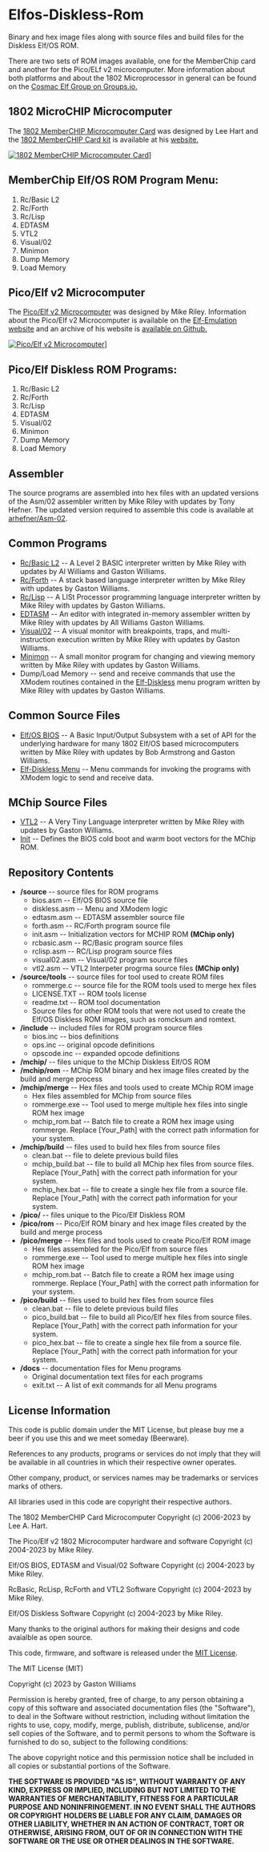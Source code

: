 # Elfos-Diskless-Rom
Binary and hex image files along with source files and build files for the Diskless Elf/OS ROM.

There are two sets of ROM images available, one for the MemberChip card and another for the Pico/ELf v2 microcomputer.  More information about both platforms and about the 1802 Microprocessor in general can be found on the [Cosmac Elf Group on Groups.io.](https://groups.io/g/cosmacelf)   

1802 MicroCHIP Microcomputer
----------------------------
The [1802 MemberCHIP Microcomputer Card](https://www.sunrise-ev.com/projects.htm#memberchip) was designed by Lee Hart and the [1802 MemberCHIP Card kit](https://www.sunrise-ev.com/projects.htm#memberchip) is available at his [website.](https://www.sunrise-ev.com/projects.htm#memberchip)

[![1802 MemberCHIP Microcomputer Card](https://www.sunrise-ev.com/photos/1802/1802me-assembled.jpg)](https://www.sunrise-ev.com/projects.htm#memberchip)]

## MemberChip Elf/OS ROM Program Menu:
1. Rc/Basic L2
2. Rc/Forth
3. Rc/Lisp
4. EDTASM
5. VTL2
6. Visual/02
7. Minimon
8. Dump Memory
9. Load Memory


Pico/Elf v2 Microcomputer
-------------------------
The [Pico/Elf v2 Microcomputer](http://www.elf-emulation.com/picoelf.html) was designed by Mike Riley. Information about the Pico/Elf v2 Microcomputer is available on the [Elf-Emulation website](http://www.elf-emulation.com/) and an archive of his website is [available on Github.](https://github.com/rileym65/Website-ElfEmulation)

[![Pico/Elf v2 Microcomputer](http://www.elf-emulation.com/picoelfbuild2.jpg)](http://www.elf-emulation.com/picoelf.html)]

## Pico/Elf Diskless ROM Programs:
1. Rc/Basic L2
2. Rc/Forth
3. Rc/Lisp
4. EDTASM
5. Visual/02
6. Minimon
7. Dump Memory
8. Load Memory

Assembler
---------
The source programs are assembled into hex files with an updated versions of the Asm/02 assembler written by Mike Riley with updates by Tony Hefner. The updated version required to assemble this code is available at [arhefner/Asm-02](https://github.com/arhefner/Asm-02).

Common Programs
---------------
* [Rc/Basic L2](https://github.com/fourstix/Elf-RcBasic) -- A Level 2 BASIC interpreter written by Mike Riley with updates by Al Williams and Gaston Williams.
* [Rc/Forth](https://github.com/fourstix/Elf-RcForth) -- A stack based language interpreter written by Mike Riley with updates by Gaston Williams.
* [Rc/Lisp](https://github.com/fourstix/Elf-rclisp) -- A LISt Processor programming language interpreter written by Mike Riley with updates by Gaston Williams.
* [EDTASM](https://github.com/fourstix/Elf-EDTASM) -- An editor with integrated in-memory assembler written by Mike Riley with updates by All Williams Gaston Williams.
* [Visual/02](https://github.com/fourstix/Elf-Visual02) -- A visual monitor with breakpoints, traps, and multi-instruction execution written by Mike Riley with updates by Gaston Williams. 
* [Minimon](https://github.com/fourstix/Elf-BIOS) -- A small monitor program for changing and viewing memory written by Mike Riley with updates by Gaston Williams.
* Dump/Load Memory -- send and receive commands that use the XModem routines contained in the [Elf-Diskless](https://github.com/fourstix/Elfos-Diskless-Rom) menu program written by Mike Riley with updates by Gaston Williams.

Common Source Files
-------------------
* [Elf/OS BIOS](https://github.com/fourstix/Elf-BIOS) -- A Basic Input/Output Subsystem with a set of API for the underlying hardware for many 1802 Elf/OS based microcomputers written by Mike Riley with updates by Bob Armstrong and Gaston Williams.
* [Elf-Diskless Menu](https://github.com/fourstix/Elfos-Diskless-Rom) -- Menu commands for invoking the programs with XModem logic to send and receive data.

MChip Source Files
-------------------
* [VTL2](https://github.com/fourstix/Elf-Elfos-VTL2) -- A Very Tiny Language interpreter written by Mike Riley with updates by Gaston Williams. 
* [Init](https://github.com/fourstix/Elfos-Diskless-Rom/blob/main/source/init.asm) -- Defines the BIOS cold boot and warm boot vectors for the MChip ROM.

Repository Contents
-------------------
* **/source** -- source files for ROM programs
  * bios.asm -- Elf/OS BIOS source file
  * diskless.asm -- Menu and XModem logic
  * edtasm.asm -- EDTASM assembler source file
  * forth.asm -- RC/Forth program source file
  * init.asm -- Initialization vectors for MCHIP ROM **(MChip only)**
  * rcbasic.asm -- RC/Basic program source files
  * rclisp.asm -- RC/Lisp program source files
  * visual02.asm -- Visual/02 program source files
  * vtl2.asm -- VTL2 Interpeter progrma source files **(MChip only)**
* **/source/tools** -- source files for tool used to create ROM files 
  * rommerge.c -- source file for the ROM tools used to merge hex files
  * LICENSE.TXT -- ROM tools license
  * readme.txt -- ROM tool documentation
  * Source files for other ROM tools that were not used to create the Elf/OS Diskless ROM images, such as romcksum and romtext. 
* **/include** -- included files for ROM program source files
  * bios.inc -- bios definitions
  * ops.inc -- original opcode definitions
  * opscode.inc -- expanded opcode definitions    
* **/mchip/** -- files unique to the MChip Diskless Elf/OS ROM
* **/mchip/rom** -- MChip ROM binary and hex image files created by the build and merge process 
* **/mchip/merge** -- Hex files and tools used to create MChip ROM image
  * Hex files assembled for MChip from source files
  * rommerge.exe -- Tool used to merge multiple hex files into single ROM hex image
  * mchip_rom.bat -- Batch file to create a ROM hex image using rommerge. Replace [Your_Path] with the correct path information for your system.
* **/mchip/build** -- files used to build hex files from source files 
  * clean.bat -- file to delete previous build files
  * mchip_build.bat -- file to build all MChip hex files from source files. Replace [Your_Path] with the correct path information for your system.
  * mchip_hex.bat -- file to create a single hex file from a source file. Replace [Your_Path] with the correct path information for your system.
* **/pico/** -- files unique to the Pico/Elf Diskless ROM
* **/pico/rom** -- Pico/Elf ROM binary and hex image files created by the build and merge process 
* **/pico/merge** -- Hex files and tools used to create Pico/Elf ROM image
  * Hex files assembled for the Pico/Elf from source files
  * rommerge.exe -- Tool used to merge multiple hex files into single ROM hex image
  * mchip_rom.bat -- Batch file to create a ROM hex image using rommerge. Replace [Your_Path] with the correct path information for your system.
* **/pico/build** -- files used to build hex files from source files 
  * clean.bat -- file to delete previous build files
  * pico_build.bat -- file to build all Pico/Elf hex files from source files. Replace [Your_Path] with the correct path information for your system.
  * pico_hex.bat -- file to create a single hex file from a source file. Replace [Your_Path] with the correct path information for your system.   
* **/docs** -- documentation files for Menu programs
  * Original documentation text files for each programs
  * exit.txt -- A list of exit commands for all Menu programs

License Information
-------------------

This code is public domain under the MIT License, but please buy me a beer
if you use this and we meet someday (Beerware).

References to any products, programs or services do not imply
that they will be available in all countries in which their respective owner operates.

Other company, product, or services names may be trademarks or services marks of others.

All libraries used in this code are copyright their respective authors.
   
The 1802 MemberCHIP Card Microcomputer 
Copyright (c) 2006-2023  by Lee A. Hart.

The Pico/Elf v2 1802 Microcomputer hardware and software
Copyright (c) 2004-2023 by Mike Riley.

Elf/OS BIOS, EDTASM and Visual/02 Software
Copyright (c) 2004-2023 by Mike Riley.

RcBasic, RcLisp, RcForth and VTL2 Software
Copyright (c) 2004-2023 by Mike Riley.

Elf/OS Diskless Software
Copyright (c) 2004-2023 by Mike Riley.
 
Many thanks to the original authors for making their designs and code avaialble as open source.

This code, firmware, and software is released under the [MIT License](http://opensource.org/licenses/MIT).

The MIT License (MIT)

Copyright (c) 2023 by Gaston Williams

Permission is hereby granted, free of charge, to any person obtaining a copy
of this software and associated documentation files (the "Software"), to deal
in the Software without restriction, including without limitation the rights
to use, copy, modify, merge, publish, distribute, sublicense, and/or sell
copies of the Software, and to permit persons to whom the Software is
furnished to do so, subject to the following conditions:

The above copyright notice and this permission notice shall be included in all
copies or substantial portions of the Software.

**THE SOFTWARE IS PROVIDED "AS IS", WITHOUT WARRANTY OF ANY KIND, EXPRESS OR IMPLIED, INCLUDING BUT NOT LIMITED TO THE WARRANTIES OF MERCHANTABILITY,
FITNESS FOR A PARTICULAR PURPOSE AND NONINFRINGEMENT. IN NO EVENT SHALL THE
AUTHORS OR COPYRIGHT HOLDERS BE LIABLE FOR ANY CLAIM, DAMAGES OR OTHER
LIABILITY, WHETHER IN AN ACTION OF CONTRACT, TORT OR OTHERWISE, ARISING FROM, OUT OF OR IN CONNECTION WITH THE SOFTWARE OR THE USE OR OTHER DEALINGS IN THE
SOFTWARE.**
